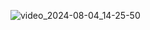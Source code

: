 ![video_2024-08-04_14-25-50](https://github.com/Nastya051/PetStore/main/video_2024-08-04_14-25-50.gif)